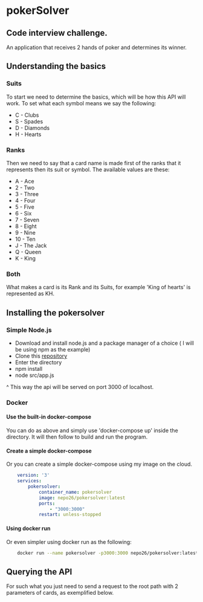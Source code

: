 # pokerSolver

## Code interview challenge.
An application that receives 2 hands of poker and determines its winner.

## Understanding the basics

### Suits
To start we need to determine the basics, which will be how this API will work. To set what each symbol means we say the following:
- C - Clubs
- S - Spades
- D - Diamonds
- H - Hearts

### Ranks
Then we need to say that a card name is made first of the ranks that it represents then its suit or symbol. The   available values are these:
- A - Ace
- 2 - Two
- 3 - Three
- 4 - Four
- 5 - Five
- 6 - Six
- 7 - Seven
- 8 - Eight
- 9 - Nine
- 10 - Ten
- J - The Jack
- Q - Queen
- K - King

### Both
What makes a card is its Rank and its Suits, for example 'King of hearts' is represented as KH.

## Installing the pokersolver

### Simple Node.js
- Download and install node.js and a package manager of a choice ( I will be using npm as the example)
- Clone this [repository](https://github.com/Nepo26/pokerSolver.git)
- Enter the directory
- npm install
- node src/app.js

^ This way the api will be served on port 3000 of localhost.


### Docker

#### Use the built-in docker-compose
You can do as above and simply use 'docker-compose up' inside the directory. It will then follow to build and run the program.

#### Create a simple docker-compose
Or you can create a simple docker-compose using my image on the cloud.
```YAML
    version: '3'
    services:
        pokersolver:
            container_name: pokersolver
            image: nepo26/pokersolver:latest
            ports:
                - "3000:3000"
            restart: unless-stopped
```

#### Using docker run
Or even simpler using docker run as the following:
```bash 
    docker run --name pokersolver -p3000:3000 nepo26/pokersolver:latest
```

## Querying the API

For such what you just need to send a request to the root path with 2 parameters of cards, as exemplified below.



